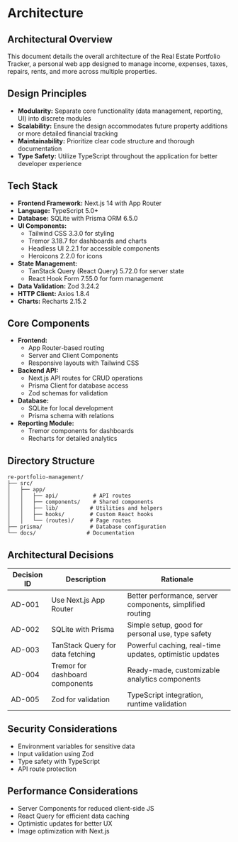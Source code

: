 <!-- File: /docs/architecture.md -->
# Architecture

## Architectural Overview
This document details the overall architecture of the Real Estate Portfolio Tracker, a personal web app designed to manage income, expenses, taxes, repairs, rents, and more across multiple properties.

## Design Principles
- **Modularity:** Separate core functionality (data management, reporting, UI) into discrete modules
- **Scalability:** Ensure the design accommodates future property additions or more detailed financial tracking
- **Maintainability:** Prioritize clear code structure and thorough documentation
- **Type Safety:** Utilize TypeScript throughout the application for better developer experience

## Tech Stack
- **Frontend Framework:** Next.js 14 with App Router
- **Language:** TypeScript 5.0+
- **Database:** SQLite with Prisma ORM 6.5.0
- **UI Components:** 
  - Tailwind CSS 3.3.0 for styling
  - Tremor 3.18.7 for dashboards and charts
  - Headless UI 2.2.1 for accessible components
  - Heroicons 2.2.0 for icons
- **State Management:** 
  - TanStack Query (React Query) 5.72.0 for server state
  - React Hook Form 7.55.0 for form management
- **Data Validation:** Zod 3.24.2
- **HTTP Client:** Axios 1.8.4
- **Charts:** Recharts 2.15.2

## Core Components
- **Frontend:** 
  - App Router-based routing
  - Server and Client Components
  - Responsive layouts with Tailwind CSS
- **Backend API:** 
  - Next.js API routes for CRUD operations
  - Prisma Client for database access
  - Zod schemas for validation
- **Database:** 
  - SQLite for local development
  - Prisma schema with relations
- **Reporting Module:** 
  - Tremor components for dashboards
  - Recharts for detailed analytics

## Directory Structure
```
re-portfolio-management/
├── src/
│   ├── app/
│   │   ├── api/           # API routes
│   │   ├── components/    # Shared components
│   │   ├── lib/          # Utilities and helpers
│   │   ├── hooks/        # Custom React hooks
│   │   └── (routes)/     # Page routes
├── prisma/               # Database configuration
└── docs/                # Documentation
```

## Architectural Decisions
| Decision ID | Description                                  | Rationale                                                |
|------------|----------------------------------------------|----------------------------------------------------------|
| AD-001     | Use Next.js App Router                       | Better performance, server components, simplified routing |
| AD-002     | SQLite with Prisma                          | Simple setup, good for personal use, type safety         |
| AD-003     | TanStack Query for data fetching            | Powerful caching, real-time updates, optimistic updates  |
| AD-004     | Tremor for dashboard components             | Ready-made, customizable analytics components            |
| AD-005     | Zod for validation                          | TypeScript integration, runtime validation               |

## Security Considerations
- Environment variables for sensitive data
- Input validation using Zod
- Type safety with TypeScript
- API route protection

## Performance Considerations
- Server Components for reduced client-side JS
- React Query for efficient data caching
- Optimistic updates for better UX
- Image optimization with Next.js
